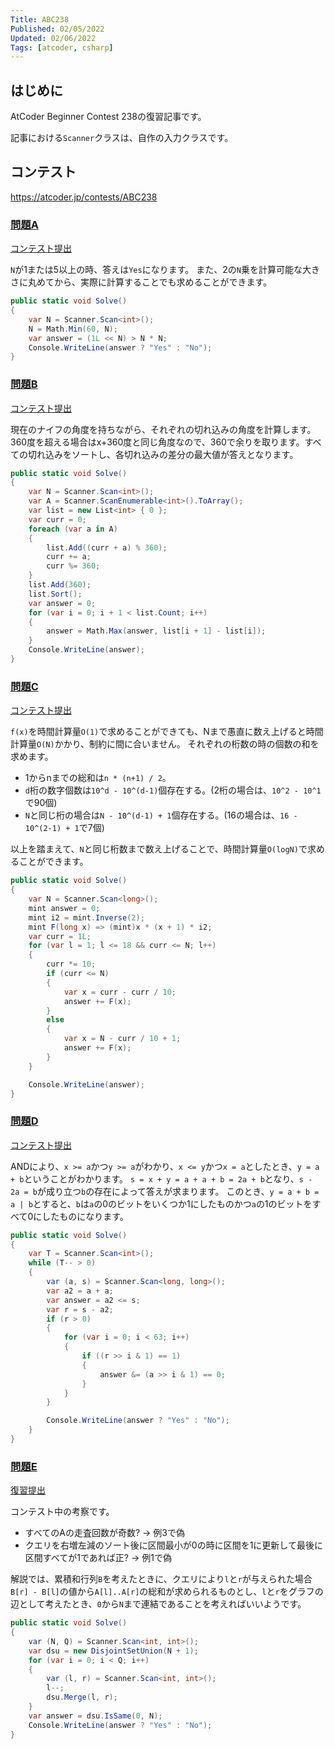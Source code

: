 ```yaml
---
Title: ABC238
Published: 02/05/2022
Updated: 02/06/2022
Tags: [atcoder, csharp]
---
```


## はじめに

AtCoder Beginner Contest 238の復習記事です。

記事における`Scanner`クラスは、自作の入力クラスです。

## コンテスト

<https://atcoder.jp/contests/ABC238>

### [問題A](https://atcoder.jp/contests/ABC238/tasks/ABC238_a)

[コンテスト提出](https://atcoder.jp/contests/ABC238/submissions/29069118)

`N`が1または5以上の時、答えは`Yes`になります。
また、2の`N`乗を計算可能な大きさに丸めてから、実際に計算することでも求めることができます。

```csharp
public static void Solve()
{
    var N = Scanner.Scan<int>();
    N = Math.Min(60, N);
    var answer = (1L << N) > N * N;
    Console.WriteLine(answer ? "Yes" : "No");
}
```

### [問題B](https://atcoder.jp/contests/ABC238/tasks/ABC238_b)

[コンテスト提出](https://atcoder.jp/contests/ABC238/submissions/29078455)

現在のナイフの角度を持ちながら、それぞれの切れ込みの角度を計算します。360度を超える場合はx+360度と同じ角度なので、360で余りを取ります。すべての切れ込みをソートし、各切れ込みの差分の最大値が答えとなります。

```csharp
public static void Solve()
{
    var N = Scanner.Scan<int>();
    var A = Scanner.ScanEnumerable<int>().ToArray();
    var list = new List<int> { 0 };
    var curr = 0;
    foreach (var a in A)
    {
        list.Add((curr + a) % 360);
        curr += a;
        curr %= 360;
    }
    list.Add(360);
    list.Sort();
    var answer = 0;
    for (var i = 0; i + 1 < list.Count; i++)
    {
        answer = Math.Max(answer, list[i + 1] - list[i]);
    }
    Console.WriteLine(answer);
}
```

### [問題C](https://atcoder.jp/contests/ABC238/tasks/ABC238_c)

[コンテスト提出](https://atcoder.jp/contests/ABC238/submissions/29087110)

`f(x)`を時間計算量`O(1)`で求めることができても、Nまで愚直に数え上げると時間計算量`O(N)`かかり、制約に間に合いません。
それぞれの桁数の時の個数の和を求めます。

- 1からnまでの総和は`n * (n+1) / 2`。
- `d`桁の数字個数は`10^d - 10^(d-1)`個存在する。(2桁の場合は、`10^2 - 10^1`で90個)
- `N`と同じ桁の場合は`N - 10^(d-1) + 1`個存在する。(16の場合は、`16 - 10^(2-1) + 1`で7個)

以上を踏まえて、`N`と同じ桁数まで数え上げることで、時間計算量`O(logN)`で求めることができます。

```csharp
public static void Solve()
{
    var N = Scanner.Scan<long>();
    mint answer = 0;
    mint i2 = mint.Inverse(2);
    mint F(long x) => (mint)x * (x + 1) * i2;
    var curr = 1L;
    for (var l = 1; l <= 18 && curr <= N; l++)
    {
        curr *= 10;
        if (curr <= N)
        {
            var x = curr - curr / 10;
            answer += F(x);
        }
        else
        {
            var x = N - curr / 10 + 1;
            answer += F(x);
        }
    }

    Console.WriteLine(answer);
}
```

### [問題D](https://atcoder.jp/contests/ABC238/tasks/ABC238_d)

[コンテスト提出](https://atcoder.jp/contests/ABC238/submissions/29094375)

ANDにより、`x >= a`かつ`y >= a`がわかり、`x <= y`かつ`x = a`としたとき、`y = a + b`ということがわかります。
`s = x + y = a + a + b = 2a + b`となり、`s - 2a = b`が成り立つ`b`の存在によって答えが求まります。
このとき、`y = a + b = a | b`とすると、`b`は`a`の0のビットをいくつか1にしたものかつ`a`の1のビットをすべて0にしたものになります。

```csharp
public static void Solve()
{
    var T = Scanner.Scan<int>();
    while (T-- > 0)
    {
        var (a, s) = Scanner.Scan<long, long>();
        var a2 = a + a;
        var answer = a2 <= s;
        var r = s - a2;
        if (r > 0)
        {
            for (var i = 0; i < 63; i++)
            {
                if ((r >> i & 1) == 1)
                {
                    answer &= (a >> i & 1) == 0;
                }
            }
        }

        Console.WriteLine(answer ? "Yes" : "No");
    }
}
```

### [問題E](https://atcoder.jp/contests/ABC238/tasks/ABC238_e)

[復習提出](https://atcoder.jp/contests/ABC238/submissions/29102881)

コンテスト中の考察です。

- すべてのAの走査回数が奇数? -> 例3で偽
- クエリを右増左減のソート後に区間最小が0の時に区間を1に更新して最後に区間すべてが1であれば正? -> 例1で偽

解説では、累積和行列`B`を考えたときに、クエリにより`l`と`r`が与えられた場合`B[r] - B[l]`の値から`A[l]..A[r]`の総和が求められるものとし、`l`と`r`をグラフの辺として考えたとき、`0`から`N`まで連結であることを考えればいいようです。

```csharp
public static void Solve()
{
    var (N, Q) = Scanner.Scan<int, int>();
    var dsu = new DisjointSetUnion(N + 1);
    for (var i = 0; i < Q; i++)
    {
        var (l, r) = Scanner.Scan<int, int>();
        l--;
        dsu.Merge(l, r);
    }
    var answer = dsu.IsSame(0, N);
    Console.WriteLine(answer ? "Yes" : "No");
}
```
